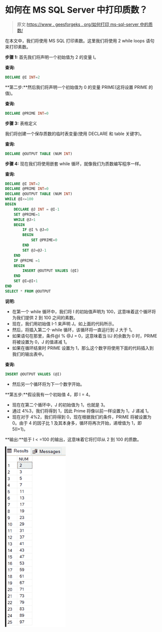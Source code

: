 # 如何在 MS SQL Server 中打印质数？

> 原文:[https://www . geesforgeks . org/如何打印 ms-sql-server 中的质数/](https://www.geeksforgeeks.org/how-to-print-prime-numbers-in-ms-sql-server/)

在本文中，我们将使用 MS SQL 打印素数。这里我们将使用 2 while loops 语句来打印素数。

**步骤 1:** 首先我们将声明一个初始值为 2 的变量 I。

**查询:**

```sql
DECLARE @I INT=2
```

**第二步:**然后我们将声明一个初始值为 0 的变量 PRIME(这将设置 PRIME 的值)。

**查询:**

```sql
DECLARE @PRIME INT=0
```

**步骤 3:** 表格定义

我们将创建一个保存质数的临时表变量(使用 DECLARE 和 table 关键字)。

**查询:**

```sql
DECLARE @OUTPUT TABLE (NUM INT)
```

**步骤 4:** 现在我们将使用嵌套 while 循环，就像我们为质数编写程序一样。

**查询:**

```sql
DECLARE @I INT=2
DECLARE @PRIME INT=0
DECLARE @OUTPUT TABLE (NUM INT)
WHILE @I<=100
BEGIN
    DECLARE @J INT = @I-1
    SET @PRIME=1
    WHILE @J>1
    BEGIN
        IF @I % @J=0
        BEGIN
            SET @PRIME=0
        END
        SET @J=@J-1
    END
    IF @PRIME =1
    BEGIN
        INSERT @OUTPUT VALUES (@I)
    END
    SET @I=@I+1
END
SELECT * FROM @OUTPUT
```

**说明:**

*   在第一个 while 循环中，我们将 I 的初始值声明为 100，这意味着这个循环将为我们提供 2 到 100 之间的素数。
*   现在，我们用初始值 I-1 来声明 J。如上面的代码所示。
*   然后，将插入第二个 while 循环，该循环将一直运行到 J 大于 1。
*   如果语句在那里，条件@I % @J = 0，这意味着当 I/J 的余数为 0 时，PRIME 将被设置为 0，J 的值递减 1。
*   如果在循环结束时 PRIME 设置为 1，那么这个数字将使用下面的代码插入到我们的输出表中。

**查询:**

```sql
INSERT @OUTPUT VALUES (@I)
```

*   然后另一个循环将为下一个数字开始。

**第五步:**假设我有一个初始值 4，即 I = 4。

*   现在在第二个循环中，J 的初始值为 1，也就是 3。
*   通过 4%3，我们将得到 1，因此 Prime 将像以前一样设置为 1，J 递减 1。
*   现在对于 4%2，我们将得到 0，现在根据我们的条件，PRIME 将被设置为 0。由于 4 的因子比 1 及其本身多，循环将再次开始，递增值为 1，即 5(I+1)。

**输出:**低于 I < =100 的输出，这意味着它将打印从 2 到 100 的质数。

![](img/e0cc89896264142a3182c8dd84af939b.png)